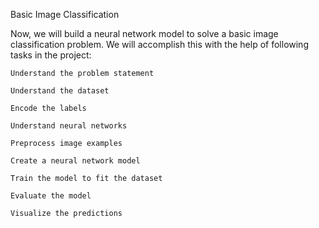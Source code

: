 Basic Image Classification

Now, we will build a neural network model to solve a basic image classification problem.  We will accomplish this with the help of following tasks in the project:

    Understand the problem statement

    Understand the dataset

    Encode the labels

    Understand neural networks

    Preprocess image examples

    Create a neural network model

    Train the model to fit the dataset

    Evaluate the model

    Visualize the predictions
